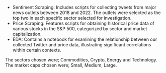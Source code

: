 * Sentiment Scraping: Includes scripts for collecting tweets from major news outlets between 2018 and 2022. The outlets were selected as the top two in each specific sector selected for investigation.
* Price Scraping: Features scripts for obtaining historical price data of various stocks in the S&P 500, categorized by sector and market capitalization.
* EDA: Contains a notebook for examining the relationship between our collected Twitter and price data, illustrating significant correlations within certain contexts.

The sectors chosen were; Commodities, Crypto, Energy and Technology. 
The market caps chosen were; Small, Medium, Large. 
